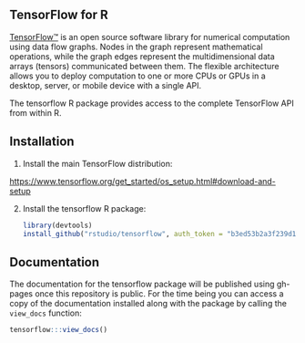 
## TensorFlow for R

[TensorFlow™](https://tensorflow.org) is an open source software library for numerical computation using data flow graphs. Nodes in the graph represent mathematical operations, while the graph edges represent the multidimensional data arrays (tensors) communicated between them. The flexible architecture allows you to deploy computation to one or more CPUs or GPUs in a desktop, server, or mobile device with a single API. 

The tensorflow R package provides access to the complete TensorFlow API from within R.

## Installation

1. Install the main TensorFlow distribution:

  https://www.tensorflow.org/get_started/os_setup.html#download-and-setup

2. Install the tensorflow R package:

    ```r
    library(devtools)
    install_github("rstudio/tensorflow", auth_token = "b3ed53b2a3f239d1a994ee7193139b4a79daaf8c")
    ```

## Documentation

The documentation for the tensorflow package will be published using gh-pages once this repository is public. For the time being you can access a copy of the documentation installed along with the package by calling the `view_docs` function: 

```r
tensorflow:::view_docs()
```




